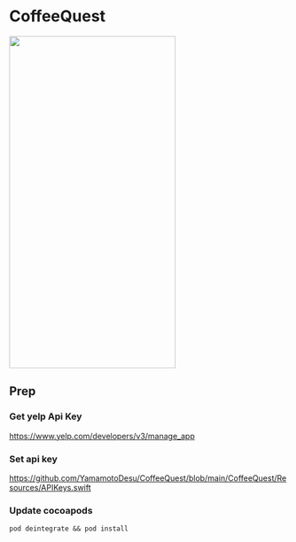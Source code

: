 # CoffeeQuest
<img src="https://user-images.githubusercontent.com/47273077/129431955-49da704a-e1f8-440a-9442-8422c1fd24a6.png" width="300" height="600">

## Prep  
### Get yelp Api Key
https://www.yelp.com/developers/v3/manage_app

### Set api key  
https://github.com/YamamotoDesu/CoffeeQuest/blob/main/CoffeeQuest/Resources/APIKeys.swift

### Update cocoapods
```
pod deintegrate && pod install
```



